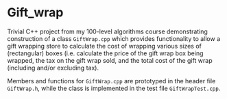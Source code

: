# Gift_wrap
Trivial C++ project from my 100-level algorithms course demonstrating construction of a class `GiftWrap.cpp` which provides functionality 
to allow a gift wrapping store to calculate the cost of wrapping various sizes of (rectangular) boxes (i.e. calculate the price of the 
gift wrap box being wrapped, the tax on the gift wrap sold, and the total cost of the gift wrap (including and/or excluding tax).

Members and functions for `GiftWrap.cpp` are prototyped in the header file `GiftWrap.h`, while the class is implemented in the test file
`GiftWrapTest.cpp`.
